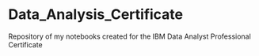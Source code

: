 # Data_Analysis_Certificate
Repository of my notebooks created for the IBM Data Analyst Professional Certificate

